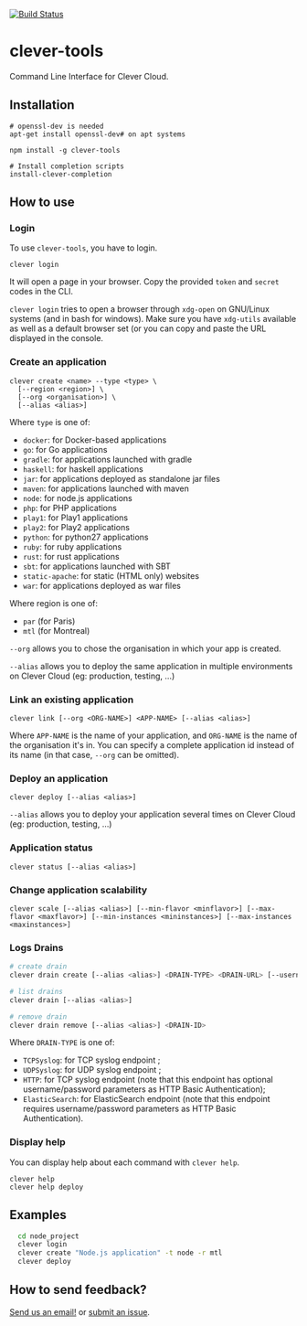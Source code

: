[![Build Status](https://travis-ci.org/CleverCloud/clever-tools.svg?branch=master)](https://travis-ci.org/CleverCloud/clever-tools)

clever-tools
============

Command Line Interface for Clever Cloud.

## Installation

```
# openssl-dev is needed
apt-get install openssl-dev# on apt systems

npm install -g clever-tools

# Install completion scripts
install-clever-completion
```

## How to use

### Login

To use `clever-tools`, you have to login.

```
clever login
```

It will open a page in your browser. Copy the provided `token` and `secret`
codes in the CLI.

`clever login` tries to open a browser through `xdg-open` on GNU/Linux systems
(and in bash for windows). Make sure you have `xdg-utils` available as well as
a default browser set (or you can copy and paste the URL displayed in the
console.

### Create an application

```
clever create <name> --type <type> \
  [--region <region>] \
  [--org <organisation>] \
  [--alias <alias>]
```

Where `type` is one of:

 - `docker`: for Docker-based applications
 - `go`: for Go applications
 - `gradle`: for applications launched with gradle
 - `haskell`: for haskell applications
 - `jar`: for applications deployed as standalone jar files
 - `maven`: for applications launched with maven
 - `node`: for node.js applications
 - `php`: for PHP applications
 - `play1`: for Play1 applications
 - `play2`: for Play2 applications
 - `python`: for python27 applications
 - `ruby`: for ruby applications
 - `rust`: for rust applications
 - `sbt`: for applications launched with SBT
 - `static-apache`: for static (HTML only) websites
 - `war`: for applications deployed as war files

Where region is one of:

 - `par` (for Paris)
 - `mtl` (for Montreal)

`--org` allows you to chose the organisation in which your app is
created.

`--alias` allows you to deploy the same application in multiple environments on Clever Cloud (eg: production, testing, …)

### Link an existing application

```
clever link [--org <ORG-NAME>] <APP-NAME> [--alias <alias>]
```
Where `APP-NAME` is the name of your application, and `ORG-NAME` is the name
of the organisation it's in. You can specify a complete application id instead
of its name (in that case, `--org` can be omitted).

### Deploy an application

```
clever deploy [--alias <alias>]
```

`--alias` allows you to deploy your application several times on Clever Cloud
(eg: production, testing, …)

### Application status

```
clever status [--alias <alias>]
```

### Change application scalability

```
clever scale [--alias <alias>] [--min-flavor <minflavor>] [--max-flavor <maxflavor>] [--min-instances <mininstances>] [--max-instances <maxinstances>]
```

### Logs Drains

```bash
# create drain
clever drain create [--alias <alias>] <DRAIN-TYPE> <DRAIN-URL> [--username <username>] [--password <password>]
```

```bash
# list drains
clever drain [--alias <alias>]
```

```bash
# remove drain
clever drain remove [--alias <alias>] <DRAIN-ID>
```

Where `DRAIN-TYPE` is one of:

 - `TCPSyslog`: for TCP syslog endpoint ;
 - `UDPSyslog`: for UDP syslog endpoint ;
 - `HTTP`: for TCP syslog endpoint (note that this endpoint has optional username/password parameters as HTTP Basic Authentication);
 - `ElasticSearch`: for ElasticSearch endpoint (note that this endpoint requires username/password parameters as HTTP Basic Authentication).

### Display help

You can display help about each command with `clever help`.

```
clever help
clever help deploy
```

## Examples

```sh
  cd node_project
  clever login
  clever create "Node.js application" -t node -r mtl
  clever deploy
```

## How to send feedback?

[Send us an email!](mailto:support@clever-cloud.com) or [submit an issue](https://github.com/CleverCloud/clever-tools/issues).
